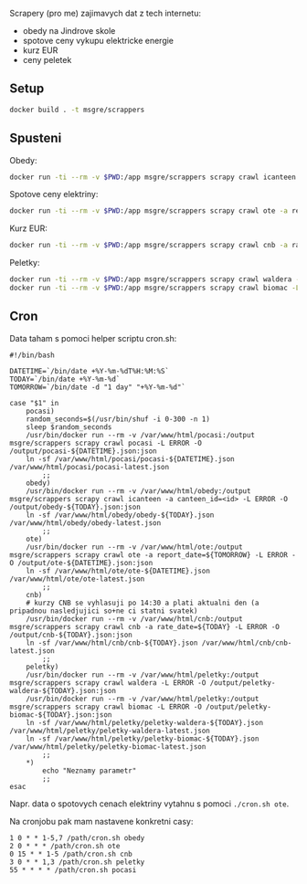 Scrapery (pro me) zajimavych dat z tech internetu:

* obedy na Jindrove skole
* spotove ceny vykupu elektricke energie
* kurz EUR
* ceny peletek

## Setup

```bash
docker build . -t msgre/scrappers
```

## Spusteni

Obedy:

```bash
docker run -ti --rm -v $PWD:/app msgre/scrappers scrapy crawl icanteen -L ERROR -a canteen_id=<id> -o -:json
```

Spotove ceny elektriny:

```bash
docker run -ti --rm -v $PWD:/app msgre/scrappers scrapy crawl ote -a report_date=2023-01-08 -L ERROR -o -:json
```

Kurz EUR:

```bash
docker run -ti --rm -v $PWD:/app msgre/scrappers scrapy crawl cnb -a rate_date=2023-01-08 -L ERROR -o -:json
```

Peletky:

```bash
docker run -ti --rm -v $PWD:/app msgre/scrappers scrapy crawl waldera -L ERROR -o -:json
docker run -ti --rm -v $PWD:/app msgre/scrappers scrapy crawl biomac -L ERROR -o -:json
```

## Cron

Data taham s pomoci helper scriptu cron.sh:

```
#!/bin/bash

DATETIME=`/bin/date +%Y-%m-%dT%H:%M:%S`
TODAY=`/bin/date +%Y-%m-%d`
TOMORROW=`/bin/date -d "1 day" "+%Y-%m-%d"`

case "$1" in
    pocasi)
    random_seconds=$(/usr/bin/shuf -i 0-300 -n 1)
    sleep $random_seconds
    /usr/bin/docker run --rm -v /var/www/html/pocasi:/output msgre/scrappers scrapy crawl pocasi -L ERROR -O /output/pocasi-${DATETIME}.json:json
    ln -sf /var/www/html/pocasi/pocasi-${DATETIME}.json /var/www/html/pocasi/pocasi-latest.json
        ;;
    obedy)
	/usr/bin/docker run --rm -v /var/www/html/obedy:/output msgre/scrappers scrapy crawl icanteen -a canteen_id=<id> -L ERROR -O /output/obedy-${TODAY}.json:json
	ln -sf /var/www/html/obedy/obedy-${TODAY}.json /var/www/html/obedy/obedy-latest.json
        ;;
    ote)
	/usr/bin/docker run --rm -v /var/www/html/ote:/output msgre/scrappers scrapy crawl ote -a report_date=${TOMORROW} -L ERROR -O /output/ote-${DATETIME}.json:json
	ln -sf /var/www/html/ote/ote-${DATETIME}.json /var/www/html/ote/ote-latest.json
        ;;
    cnb)
	# kurzy CNB se vyhlasuji po 14:30 a plati aktualni den (a pripadnou nasledjujici so+ne ci statni svatek)
	/usr/bin/docker run --rm -v /var/www/html/cnb:/output msgre/scrappers scrapy crawl cnb -a rate_date=${TODAY} -L ERROR -O /output/cnb-${TODAY}.json:json
	ln -sf /var/www/html/cnb/cnb-${TODAY}.json /var/www/html/cnb/cnb-latest.json
        ;;
    peletky)
	/usr/bin/docker run --rm -v /var/www/html/peletky:/output msgre/scrappers scrapy crawl waldera -L ERROR -O /output/peletky-waldera-${TODAY}.json:json
	/usr/bin/docker run --rm -v /var/www/html/peletky:/output msgre/scrappers scrapy crawl biomac -L ERROR -O /output/peletky-biomac-${TODAY}.json:json
	ln -sf /var/www/html/peletky/peletky-waldera-${TODAY}.json /var/www/html/peletky/peletky-waldera-latest.json
	ln -sf /var/www/html/peletky/peletky-biomac-${TODAY}.json /var/www/html/peletky/peletky-biomac-latest.json
        ;;
    *)
        echo "Neznamy parametr"
        ;;
esac
```

Napr. data o spotovych cenach elektriny vytahnu s pomoci `./cron.sh ote`.

Na cronjobu pak mam nastavene konkretni casy:

```
1 0 * * 1-5,7 /path/cron.sh obedy
2 0 * * * /path/cron.sh ote
0 15 * * 1-5 /path/cron.sh cnb
3 0 * * 1,3 /path/cron.sh peletky
55 * * * * /path/cron.sh pocasi
```

